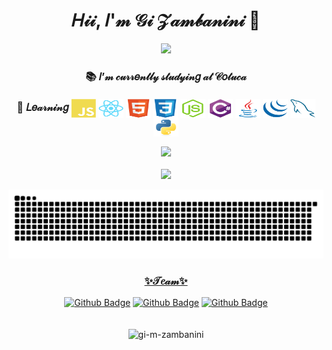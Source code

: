  
<h1  align="center"> 𝐻𝒾𝒾, 𝐼'𝓂 𝒢𝒾 𝒵𝒶𝓂𝒷𝒶𝓃𝒾𝓃𝒾 👋</h1>

<p align="center">
<img src = "https://c.tenor.com/sBP8b87PkqEAAAAC/phineas-and-ferb-computer.gif"/>
</p> 


<div align="center">
<h3>
📚 𝐼’𝓂 𝒸𝓊𝓇𝓇𝑒𝓃𝓉𝓁𝓎 𝓈𝓉𝓊𝒹𝓎𝒾𝓃𝑔 𝒶𝓉 𝒞𝑜𝓉𝓊𝒸𝒶 <br/> <br/>
🌱 𝐿𝑒𝒶𝓇𝓃𝒾𝓃𝑔
   <img align="center" alt="gi-Js" height="30" width="40" src="https://raw.githubusercontent.com/devicons/devicon/master/icons/javascript/javascript-plain.svg">
   <img align="center" alt="gi-React" height="30" width="40" src="https://raw.githubusercontent.com/devicons/devicon/master/icons/react/react-original.svg">
   <img align="center" alt="gi-HTML" height="30" width="40" src="https://raw.githubusercontent.com/devicons/devicon/master/icons/html5/html5-original.svg">
   <img align="center" alt="gi-CSS" height="30" width="40" src="https://raw.githubusercontent.com/devicons/devicon/master/icons/css3/css3-original.svg">
   <img align="center" alt="gi-Node" height="30" width="40" src="https://raw.githubusercontent.com/devicons/devicon/master/icons/nodejs/nodejs-original.svg">
   <img align="center" alt="gi-Csharp" height="30" width="40" src="https://raw.githubusercontent.com/devicons/devicon/master/icons/csharp/csharp-original.svg">
   <img align="center" alt="gi-Java" height="30" width="40" src="https://raw.githubusercontent.com/devicons/devicon/master/icons/java/java-original.svg">
   <img align="center" alt="gi-Jquey" height="30" width="40" src="https://raw.githubusercontent.com/devicons/devicon/master/icons/jquery/jquery-original.svg">
   <img align="center" alt="gi-Mysql" height="30" width="40" src="https://raw.githubusercontent.com/devicons/devicon/master/icons/mysql/mysql-original.svg">
   <img align="center" alt="gi-Python" height="30" width="40" src="https://raw.githubusercontent.com/devicons/devicon/master/icons/python/python-original.svg">   
 <br/>
 </h3>
 </div>

<div align="center">
  <a href="https://github.com/gi-m-zambanini">
  <img height="180em" src="https://github-readme-stats.vercel.app/api?username=gi-m-zambanini&show_icons=true&theme=radical&include_all_commits=true&count_private=true"/>
  <br/> <br/>
  <img height="180em" src="https://github-readme-stats.vercel.app/api/top-langs/?username=gi-m-zambanini&layout=compact&langs_count=7&theme=radical"/>

</br>

![Snake animation](https://github.com/gi-m-zambanini/gi-m-zambanini/blob/output/github-contribution-grid-snake.svg)
 <br/>

 <h3> ✨𝒯𝑒𝒶𝓂✨</h3>
 </div>
 <div align="center">

 [![Github Badge](https://img.shields.io/badge/-@GiZambanini-24292e?style=flat&logo=Github&logoColor=white&link=https://github.com/gi-m-zambanini)](https://github.com/gi-m-zambanini)
 [![Github Badge](https://img.shields.io/badge/-@Isabela-24292e?style=flat&logo=Github&logoColor=white&link=https://github.com/Isabela-CP)](https://github.com/Isabela-CP)
 [![Github Badge](https://img.shields.io/badge/-@Milena-24292e?style=flat&logo=Github&logoColor=white&link=https://github.com/milenafs)](https://github.com/milenafs)
   <br/> 
<br/><br/>
<img src="https://komarev.com/ghpvc/?username=gi-m-zambanini&color=green" alt="gi-m-zambanini" /> 
<br/>
</div>

 

 <!--
</div>
![Snake animation](https://github.com/gi-m-zambanini/gi-m-zambanini/blob/output/github-contribution-grid-snake.svg)
 


**gi-m-zambanini/gi-m-zambanini** is a ✨ _special_ ✨ repository because its `README.md` (this file) appears on your GitHub profile.

Here are some ideas to get you started:

- 🔭 I’m currently working on ...
- 🌱 I’m currently learning ...
- 👯 I’m looking to collaborate on ...
- 🤔 I’m looking for help with ...
- 💬 Ask me about ...
- 📫 How to reach me: ...
- 😄 Pronouns: ...
- ⚡ Fun fact: ...
-->
